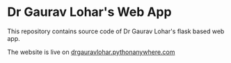 # Dr Gaurav Lohar's Web App
This repository contains source code of Dr Gaurav Lohar's flask based web app.

The website is live on [drgauravlohar.pythonanywhere.com](https://drgauravlohar.pythonanywhere.com/)

